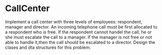 CallCenter
==========
Implement a call center with three levels of employees: respondent, manager and director. An incoming telephone call must be first allocated to a respondent who is free.
If the respondent cannot handel the call, he or she must escalate the call to a manager. If the manager is not free or not able to handle it,then the call should be escalated to a director. 
Design the clases and dta structures for this problem. 
